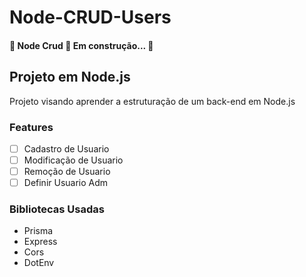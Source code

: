 # Node-CRUD-Users

<h4>🚧 Node Crud 🚀 Em construção... 🚧</h4>

<h2>Projeto em Node.js</h2>
<p>Projeto visando aprender a estruturação de um back-end em Node.js</p>

### Features

- [ ] Cadastro de Usuario
- [ ] Modificação de Usuario
- [ ] Remoção de Usuario
- [ ] Definir Usuario Adm

### Bibliotecas Usadas

- Prisma
- Express
- Cors
- DotEnv
